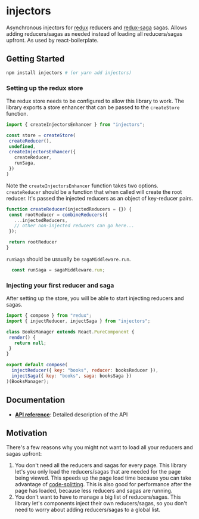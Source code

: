 # injectors
Asynchronous injectors for [redux](https://redux.js.org/) reducers and [redux-saga](https://redux-saga.js.org/) sagas. Allows adding reducers/sagas as needed instead of loading all reducers/sagas upfront. As used by react-boilerplate.

## Getting Started
```bash
npm install injectors # (or yarn add injectors)
```

### Setting up the redux store
The redux store needs to be configured to allow this library to work. The library exports a store enhancer that can be passed to the `createStore` function.
```js
import { createInjectorsEnhancer } from "injectors";

const store = createStore(
 createReducer(),
 undefined,
 createInjectorsEnhancer({
   createReducer,
   runSaga,
 })
)
```

Note the `createInjectorsEnhancer` function takes two options. `createReducer` should be a function that when called will create the root reducer. It's passed the injected reducers as an object of key-reducer pairs.

```js
function createReducer(injectedReducers = {}) {
 const rootReducer = combineReducers({
   ...injectedReducers,
   // other non-injected reducers can go here...
 });

 return rootReducer
}
```

`runSaga` should be ussually be `sagaMiddleware.run`. 

```js
  const runSaga = sagaMiddleware.run;
```

### Injecting your first reducer and saga
After setting up the store, you will be able to start injecting reducers and sagas.
```js
import { compose } from "redux";
import { injectReducer, injectSaga } from "injectors";

class BooksManager extends React.PureComponent {
 render() {
   return null;
 }
}

export default compose(
  injectReducer({ key: "books", reducer: booksReducer }),
  injectSaga({ key: "books", saga: booksSaga })
)(BooksManager);

```

## Documentation
- [**API reference**](docs/api.md): Detailed description of the API

## Motivation
There's a few reasons why you might not want to load all your reducers and sagas upfront:
1. You don't need all the reducers and sagas for every page. This library let's you only load the reducers/sagas that are needed for the page being viewed. This speeds up the page load time because you can take advantage of [code-splitting](https://webpack.js.org/guides/code-splitting/).  This is also good for performance after the page has loaded, because less reducers and sagas are running. 
2. You don't want to have to manage a big list of reducers/sagas. This library let's components inject their own reducers/sagas, so you don't need to worry about adding reducers/sagas to a global list.
